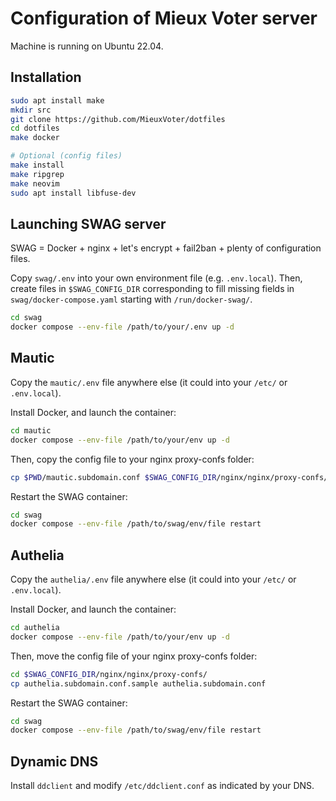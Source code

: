 # Configuration of Mieux Voter server


Machine is running on Ubuntu 22.04.

## Installation

```bash
sudo apt install make
mkdir src
git clone https://github.com/MieuxVoter/dotfiles
cd dotfiles
make docker

# Optional (config files)
make install
make ripgrep
make neovim
sudo apt install libfuse-dev
```

## Launching SWAG server

SWAG = Docker + nginx + let's encrypt + fail2ban + plenty of configuration files.

Copy `swag/.env` into your own environment file (e.g. `.env.local`). Then, create files in `$SWAG_CONFIG_DIR` corresponding to fill missing fields in `swag/docker-compose.yaml` starting with `/run/docker-swag/`.

```bash
cd swag
docker compose --env-file /path/to/your/.env up -d 
```

## Mautic

Copy the `mautic/.env` file anywhere else (it could into your `/etc/` or `.env.local`). 

Install Docker, and launch the container:

```bash
cd mautic
docker compose --env-file /path/to/your/env up -d 
```

Then, copy the config file to your nginx proxy-confs folder:

```bash
cp $PWD/mautic.subdomain.conf $SWAG_CONFIG_DIR/nginx/nginx/proxy-confs/
```

Restart the SWAG container:

```bash
cd swag
docker compose --env-file /path/to/swag/env/file restart
```

## Authelia

Copy the `authelia/.env` file anywhere else (it could into your `/etc/` or `.env.local`). 

Install Docker, and launch the container:

```bash
cd authelia
docker compose --env-file /path/to/your/env up -d 
```

Then, move the config file of your nginx proxy-confs folder:

```bash
cd $SWAG_CONFIG_DIR/nginx/nginx/proxy-confs/
cp authelia.subdomain.conf.sample authelia.subdomain.conf
```

Restart the SWAG container:

```bash
cd swag
docker compose --env-file /path/to/swag/env/file restart
```

## Dynamic DNS

Install `ddclient` and modify `/etc/ddclient.conf` as indicated by your DNS.
